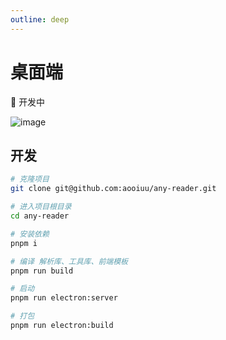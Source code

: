 ```yaml
---
outline: deep
---
```


# 桌面端

🚧 开发中

![image](https://github.com/aooiuu/any-reader/assets/28108111/d4629d6f-b0c0-48cd-830f-f4b1ea4e4a2c)


## 开发

```sh
# 克隆项目
git clone git@github.com:aooiuu/any-reader.git

# 进入项目根目录
cd any-reader

# 安装依赖
pnpm i

# 编译 解析库、工具库、前端模板
pnpm run build

# 启动
pnpm run electron:server

# 打包
pnpm run electron:build
```